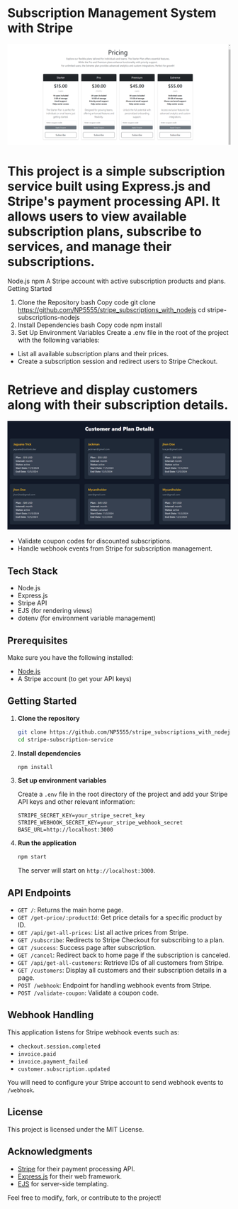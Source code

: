 # Subscription Management System with Stripe

<img src="./assets/Stripe Integration .png">

# This project is a simple subscription service built using Express.js and Stripe's payment processing API. It allows users to view available subscription plans, subscribe to services, and manage their subscriptions.

Node.js
npm
A Stripe account with active subscription products and plans.
Getting Started
1. Clone the Repository
bash
Copy code
git clone https://github.com/NP5555/stripe_subscriptions_with_nodejs
cd stripe-subscriptions-nodejs
2. Install Dependencies
bash
Copy code
npm install
3. Set Up Environment Variables
Create a .env file in the root of the project with the following variables:

- List all available subscription plans and their prices.
- Create a subscription session and redirect users to Stripe Checkout.

# Retrieve and display customers along with their subscription details.

<img src="./assets/coustomers-stripe.png">

- Validate coupon codes for discounted subscriptions.
- Handle webhook events from Stripe for subscription management.

## Tech Stack

- Node.js
- Express.js
- Stripe API
- EJS (for rendering views)
- dotenv (for environment variable management)

## Prerequisites

Make sure you have the following installed:

- [Node.js](https://nodejs.org/)
- A Stripe account (to get your API keys)

## Getting Started

1. **Clone the repository**

   ```bash
   git clone https://github.com/NP5555/stripe_subscriptions_with_nodejs
   cd stripe-subscription-service
   ```

2. **Install dependencies**

   ```bash
   npm install
   ```

3. **Set up environment variables**

   Create a `.env` file in the root directory of the project and add your Stripe API keys and other relevant information:

   ```plaintext
   STRIPE_SECRET_KEY=your_stripe_secret_key
   STRIPE_WEBHOOK_SECRET_KEY=your_stripe_webhook_secret
   BASE_URL=http://localhost:3000
   ```

4. **Run the application**

   ```bash
   npm start
   ```

   The server will start on `http://localhost:3000`.

## API Endpoints

- `GET /`: Returns the main home page.
- `GET /get-price/:productId`: Get price details for a specific product by ID.
- `GET /api/get-all-prices`: List all active prices from Stripe.
- `GET /subscribe`: Redirects to Stripe Checkout for subscribing to a plan.
- `GET /success`: Success page after subscription.
- `GET /cancel`: Redirect back to home page if the subscription is canceled.
- `GET /api/get-all-customers`: Retrieve IDs of all customers from Stripe.
- `GET /customers`: Display all customers and their subscription details in a page.
- `POST /webhook`: Endpoint for handling webhook events from Stripe.
- `POST /validate-coupon`: Validate a coupon code.

## Webhook Handling

This application listens for Stripe webhook events such as:
- `checkout.session.completed`
- `invoice.paid`
- `invoice.payment_failed`
- `customer.subscription.updated`

You will need to configure your Stripe account to send webhook events to `/webhook`.

## License

This project is licensed under the MIT License.

## Acknowledgments

- [Stripe](https://stripe.com/docs) for their payment processing API.
- [Express.js](https://expressjs.com/) for their web framework.
- [EJS](https://ejs.co/) for server-side templating.

Feel free to modify, fork, or contribute to the project!
